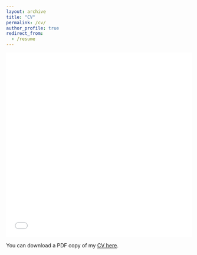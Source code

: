 ```yaml
---
layout: archive
title: "CV"
permalink: /cv/
author_profile: true
redirect_from:
  - /resume
---
```


<iframe src="/files/pdf/CV.pdf" width="100%" height="500" frameborder="no" border="0" marginwidth="0" marginheight="0"></iframe>

You can download a PDF copy of my [CV here](/files/pdf/CV.pdf).
